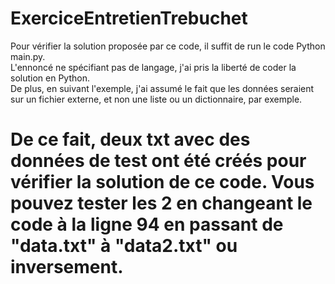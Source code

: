 # ExerciceEntretienTrebuchet

Pour vérifier la solution proposée par ce code, il suffit de run le code Python main.py.  
L'ennoncé ne spécifiant pas de langage, j'ai pris la liberté de coder la solution en Python.  
De plus, en suivant l'exemple, j'ai assumé le fait que les données seraient sur un fichier externe, et non une liste ou un dictionnaire, par exemple.  

# De ce fait, deux txt avec des données de test ont été créés pour vérifier la solution de ce code.  Vous pouvez tester les 2 en changeant le code à la ligne 94 en passant de "data.txt" à "data2.txt" ou inversement.
